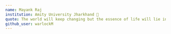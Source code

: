 ```yaml
---
name: Mayank Raj
institution: Amity University Jharkhand 🚩
quote: The world will keep changing but the essence of life will lie in humanizing tech.
github_user: warlockM
---
```


